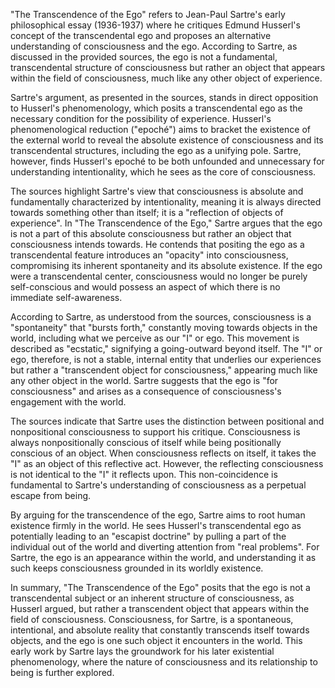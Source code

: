 "The Transcendence of the Ego" refers to Jean-Paul Sartre's early philosophical essay (1936-1937) where he critiques Edmund Husserl's concept of the transcendental ego and proposes an alternative understanding of consciousness and the ego. According to Sartre, as discussed in the provided sources, the ego is not a fundamental, transcendental structure of consciousness but rather an object that appears within the field of consciousness, much like any other object of experience.

Sartre's argument, as presented in the sources, stands in direct opposition to Husserl's phenomenology, which posits a transcendental ego as the necessary condition for the possibility of experience. Husserl's phenomenological reduction ("epoché") aims to bracket the existence of the external world to reveal the absolute existence of consciousness and its transcendental structures, including the ego as a unifying pole. Sartre, however, finds Husserl's epoché to be both unfounded and unnecessary for understanding intentionality, which he sees as the core of consciousness.

The sources highlight Sartre's view that consciousness is absolute and fundamentally characterized by intentionality, meaning it is always directed towards something other than itself; it is a "reflection of objects of experience". In "The Transcendence of the Ego," Sartre argues that the ego is not a part of this absolute consciousness but rather an object that consciousness intends towards. He contends that positing the ego as a transcendental feature introduces an "opacity" into consciousness, compromising its inherent spontaneity and its absolute existence. If the ego were a transcendental center, consciousness would no longer be purely self-conscious and would possess an aspect of which there is no immediate self-awareness.

According to Sartre, as understood from the sources, consciousness is a "spontaneity" that "bursts forth," constantly moving towards objects in the world, including what we perceive as our "I" or ego. This movement is described as "ecstatic," signifying a going-outward beyond itself. The "I" or ego, therefore, is not a stable, internal entity that underlies our experiences but rather a "transcendent object for consciousness," appearing much like any other object in the world. Sartre suggests that the ego is "for consciousness" and arises as a consequence of consciousness's engagement with the world.

The sources indicate that Sartre uses the distinction between positional and nonpositional consciousness to support his critique. Consciousness is always nonpositionally conscious of itself while being positionally conscious of an object. When consciousness reflects on itself, it takes the "I" as an object of this reflective act. However, the reflecting consciousness is not identical to the "I" it reflects upon. This non-coincidence is fundamental to Sartre's understanding of consciousness as a perpetual escape from being.

By arguing for the transcendence of the ego, Sartre aims to root human existence firmly in the world. He sees Husserl's transcendental ego as potentially leading to an "escapist doctrine" by pulling a part of the individual out of the world and diverting attention from "real problems". For Sartre, the ego is an appearance within the world, and understanding it as such keeps consciousness grounded in its worldly existence.

In summary, "The Transcendence of the Ego" posits that the ego is not a transcendental subject or an inherent structure of consciousness, as Husserl argued, but rather a transcendent object that appears within the field of consciousness. Consciousness, for Sartre, is a spontaneous, intentional, and absolute reality that constantly transcends itself towards objects, and the ego is one such object it encounters in the world. This early work by Sartre lays the groundwork for his later existential phenomenology, where the nature of consciousness and its relationship to being is further explored.